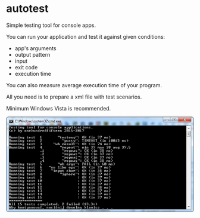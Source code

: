 # autotest
Simple testing tool for console apps.

You can run your application and test it against given conditions:

* app's arguments
* output pattern
* input
* exit code
* execution time

You can also measure average execution time of your program.

All you need is to prepare a xml file with test scenarios.

Minimum Windows Vista is recommended.

![Screenshot](screen.png)



